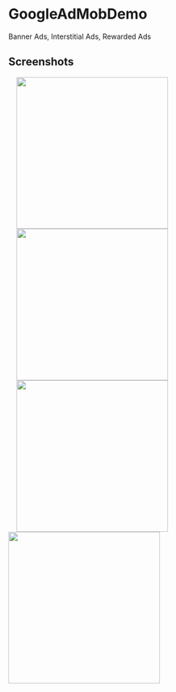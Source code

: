 # GoogleAdMobDemo
Banner Ads, Interstitial Ads, Rewarded Ads

## Screenshots
<img src="https://user-images.githubusercontent.com/40312017/91256815-f082ec00-e785-11ea-9a2a-92f06b10b9e3.png" width="300"  align="left" hspace="16">
<img src="https://user-images.githubusercontent.com/40312017/91256825-f5e03680-e785-11ea-96b7-a51e3fd27508.png" width="300"  align="left" hspace="16">
<img src="https://user-images.githubusercontent.com/40312017/91256846-009acb80-e786-11ea-9c48-b3003c5ff395.png" width="300"  align="left" hspace="16"> 
<img src="https://user-images.githubusercontent.com/40312017/91257128-b9610a80-e786-11ea-8f91-4e181ab35d1d.gif" width="300px"> 
